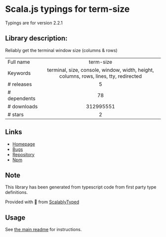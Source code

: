 
# Scala.js typings for term-size

Typings are for version 2.2.1

## Library description:
Reliably get the terminal window size (columns & rows)

|                    |                 |
| ------------------ | :-------------: |
| Full name          | term-size |
| Keywords           | terminal, size, console, window, width, height, columns, rows, lines, tty, redirected |
| # releases         | 5 |
| # dependents       | 78 |
| # downloads        | 312995551 |
| # stars            | 2 |

## Links
- [Homepage](https://github.com/sindresorhus/term-size#readme)
- [Bugs](https://github.com/sindresorhus/term-size/issues)
- [Repository](https://github.com/sindresorhus/term-size)
- [Npm](https://www.npmjs.com/package/term-size)
    


## Note
This library has been generated from typescript code from first party type definitions.

Provided with :purple_heart: from [ScalablyTyped](https://github.com/oyvindberg/ScalablyTyped)

## Usage
See [the main readme](../../readme.md) for instructions.


